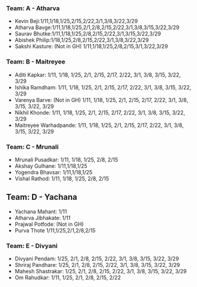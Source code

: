### Team: A - Atharva
- Kevin Beji:1/11,1/18,1/25,2/15,2/22,3/1,3/8,3/22,3/29
- Atharva Bavge:1/11,1/18,1/25,2/1,2/8,2/15,2/22,3/1,3/8,3/15,3/22,3/29
- Saurav Bhutke:1/11,1/18,1/25,2/8,2/15,2/22,3/1,3/15,3/22,3/29
- Abishek Philip:1/18,1/25,2/8,2/15,2/22,3/1,3/8,3/22,3/29
- Sakshi Kasture: (Not in GH) 1/11,1/18,1/25,2/8,2/15,3/1,3/22,3/29

### Team: B - Maitreyee
- Aditi Kapkar: 1/11, 1/18, 1/25, 2/1, 2/15, 2/17, 2/22, 3/1, 3/8, 3/15, 3/22, 3/29
- Ishika Ramdham: 1/11, 1/18, 1/25, 2/1, 2/15, 2/17, 2/22, 3/1, 3/8, 3/15, 3/22, 3/29
- Varenya Barve: (Not in GH) 1/11, 1/18, 1/25, 2/1, 2/15, 2/17, 2/22, 3/1, 3/8, 3/15, 3/22, 3/29
- Nikhil Khonde: 1/11, 1/18, 1/25, 2/1, 2/15, 2/17, 2/22, 3/1, 3/8, 3/15, 3/22, 3/29
- Maitreyee Warhadpande: 1/11, 1/18, 1/25, 2/1, 2/15, 2/17, 2/22, 3/1, 3/8, 3/15, 3/22, 3/29

### Team: C - Mrunali
- Mrunali Pusadkar: 1/11, 1/18, 1/25, 2/8, 2/15
- Akshay Gulhane: 1/11,1/18,1/25
- Yogendra Bhavsar: 1/11,1/18,1/25
- Vishal Rathod: 1/11, 1/18, 1/25, 2/8, 2/15

## Team: D - Yachana
- Yachana Mahant: 1/11
- Atharva Jibhakate: 1/11
- Prajwal Potfode: (Not in GH)
- Purva Thote 1/11,1/25,2/1,2/8,2/15

### Team: E - Divyani
- Divyani Pendam: 1/25, 2/1, 2/8, 2/15, 2/22, 3/1, 3/8, 3/15, 3/22, 3/29
- Shriraj Pandhare: 1/25, 2/1, 2/8, 2/15, 2/22, 3/1, 3/8, 3/15, 3/22, 3/29
- Mahesh Shastrakar: 1/25, 2/1, 2/8, 2/15, 2/22, 3/1, 3/8, 3/15, 3/22, 3/29
- Om Rahudkar: 1/11, 1/25, 2/1, 2/8, 2/15, 2/22

